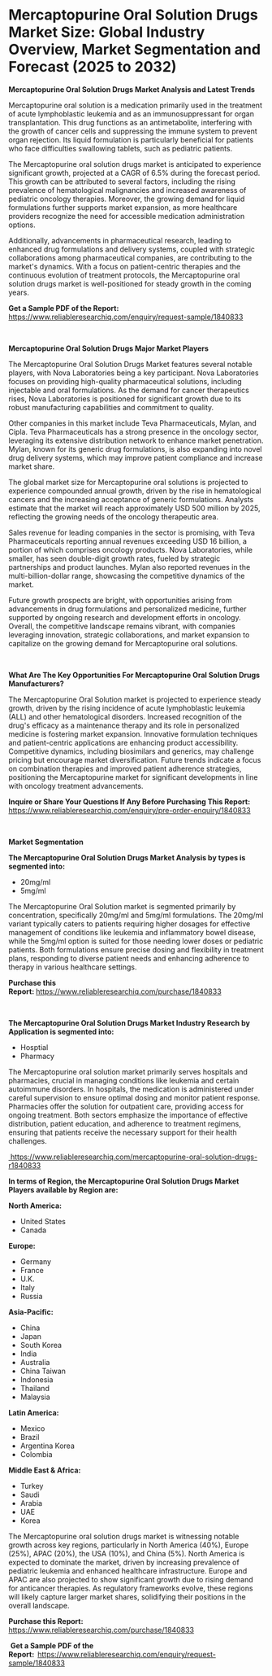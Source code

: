 <p><h1>Mercaptopurine Oral Solution Drugs Market Size: Global Industry Overview, Market Segmentation and Forecast (2025 to 2032)</h1></p><p><strong>Mercaptopurine Oral Solution Drugs Market Analysis and Latest Trends</strong></p>
<p><p>Mercaptopurine oral solution is a medication primarily used in the treatment of acute lymphoblastic leukemia and as an immunosuppressant for organ transplantation. This drug functions as an antimetabolite, interfering with the growth of cancer cells and suppressing the immune system to prevent organ rejection. Its liquid formulation is particularly beneficial for patients who face difficulties swallowing tablets, such as pediatric patients.</p><p>The Mercaptopurine oral solution drugs market is anticipated to experience significant growth, projected at a CAGR of 6.5% during the forecast period. This growth can be attributed to several factors, including the rising prevalence of hematological malignancies and increased awareness of pediatric oncology therapies. Moreover, the growing demand for liquid formulations further supports market expansion, as more healthcare providers recognize the need for accessible medication administration options. </p><p>Additionally, advancements in pharmaceutical research, leading to enhanced drug formulations and delivery systems, coupled with strategic collaborations among pharmaceutical companies, are contributing to the market's dynamics. With a focus on patient-centric therapies and the continuous evolution of treatment protocols, the Mercaptopurine oral solution drugs market is well-positioned for steady growth in the coming years.</p></p>
<p><strong>Get a Sample PDF of the Report:&nbsp;</strong> <a href="https://www.reliableresearchiq.com/enquiry/request-sample/1840833?utm_campaign=973&utm_medium=2&utm_source=Github&utm_content=ia&utm_term=19042025&utm_id=mercaptopurine-oral-solution-drugs">https://www.reliableresearchiq.com/enquiry/request-sample/1840833</a></p>
<p>&nbsp;</p>
<p><strong>Mercaptopurine Oral Solution Drugs Major Market Players</strong></p>
<p><p>The Mercaptopurine Oral Solution Drugs Market features several notable players, with Nova Laboratories being a key participant. Nova Laboratories focuses on providing high-quality pharmaceutical solutions, including injectable and oral formulations. As the demand for cancer therapeutics rises, Nova Laboratories is positioned for significant growth due to its robust manufacturing capabilities and commitment to quality.</p><p>Other companies in this market include Teva Pharmaceuticals, Mylan, and Cipla. Teva Pharmaceuticals has a strong presence in the oncology sector, leveraging its extensive distribution network to enhance market penetration. Mylan, known for its generic drug formulations, is also expanding into novel drug delivery systems, which may improve patient compliance and increase market share.</p><p>The global market size for Mercaptopurine oral solutions is projected to experience compounded annual growth, driven by the rise in hematological cancers and the increasing acceptance of generic formulations. Analysts estimate that the market will reach approximately USD 500 million by 2025, reflecting the growing needs of the oncology therapeutic area.</p><p>Sales revenue for leading companies in the sector is promising, with Teva Pharmaceuticals reporting annual revenues exceeding USD 16 billion, a portion of which comprises oncology products. Nova Laboratories, while smaller, has seen double-digit growth rates, fueled by strategic partnerships and product launches. Mylan also reported revenues in the multi-billion-dollar range, showcasing the competitive dynamics of the market.</p><p>Future growth prospects are bright, with opportunities arising from advancements in drug formulations and personalized medicine, further supported by ongoing research and development efforts in oncology. Overall, the competitive landscape remains vibrant, with companies leveraging innovation, strategic collaborations, and market expansion to capitalize on the growing demand for Mercaptopurine oral solutions.</p></p>
<p>&nbsp;</p>
<p><strong>What Are The Key Opportunities For Mercaptopurine Oral Solution Drugs Manufacturers?</strong></p>
<p><p>The Mercaptopurine Oral Solution market is projected to experience steady growth, driven by the rising incidence of acute lymphoblastic leukemia (ALL) and other hematological disorders. Increased recognition of the drug's efficacy as a maintenance therapy and its role in personalized medicine is fostering market expansion. Innovative formulation techniques and patient-centric applications are enhancing product accessibility. Competitive dynamics, including biosimilars and generics, may challenge pricing but encourage market diversification. Future trends indicate a focus on combination therapies and improved patient adherence strategies, positioning the Mercaptopurine market for significant developments in line with oncology treatment advancements.</p></p>
<p><strong>Inquire or Share Your Questions If Any Before Purchasing This Report:</strong> <a href="https://www.reliableresearchiq.com/enquiry/pre-order-enquiry/1840833?utm_campaign=973&utm_medium=2&utm_source=Github&utm_content=ia&utm_term=19042025&utm_id=mercaptopurine-oral-solution-drugs">https://www.reliableresearchiq.com/enquiry/pre-order-enquiry/1840833</a></p>
<p>&nbsp;</p>
<p><strong>Market Segmentation</strong></p>
<p><strong>The Mercaptopurine Oral Solution Drugs Market Analysis by types is segmented into:</strong></p>
<p><ul><li>20mg/ml</li><li>5mg/ml</li></ul></p>
<p><p>The Mercaptopurine Oral Solution market is segmented primarily by concentration, specifically 20mg/ml and 5mg/ml formulations. The 20mg/ml variant typically caters to patients requiring higher dosages for effective management of conditions like leukemia and inflammatory bowel disease, while the 5mg/ml option is suited for those needing lower doses or pediatric patients. Both formulations ensure precise dosing and flexibility in treatment plans, responding to diverse patient needs and enhancing adherence to therapy in various healthcare settings.</p></p>
<p><strong>Purchase this Report:&nbsp;</strong><a href="https://www.reliableresearchiq.com/purchase/1840833?utm_campaign=973&utm_medium=2&utm_source=Github&utm_content=ia&utm_term=19042025&utm_id=mercaptopurine-oral-solution-drugs">https://www.reliableresearchiq.com/purchase/1840833</a></p>
<p>&nbsp;</p>
<p><strong>The Mercaptopurine Oral Solution Drugs Market Industry Research by Application is segmented into:</strong></p>
<p><ul><li>Hosptial</li><li>Pharmacy</li></ul></p>
<p><p>The Mercaptopurine oral solution market primarily serves hospitals and pharmacies, crucial in managing conditions like leukemia and certain autoimmune disorders. In hospitals, the medication is administered under careful supervision to ensure optimal dosing and monitor patient response. Pharmacies offer the solution for outpatient care, providing access for ongoing treatment. Both sectors emphasize the importance of effective distribution, patient education, and adherence to treatment regimens, ensuring that patients receive the necessary support for their health challenges.</p></p>
<p><a href="https://www.reliableresearchiq.com/mercaptopurine-oral-solution-drugs-r1840833?utm_campaign=973&utm_medium=2&utm_source=Github&utm_content=ia&utm_term=19042025&utm_id=mercaptopurine-oral-solution-drugs">&nbsp;https://www.reliableresearchiq.com/mercaptopurine-oral-solution-drugs-r1840833</a></p>
<p><strong>In terms of Region, the Mercaptopurine Oral Solution Drugs Market Players available by Region are:</strong></p>
<p>
    <p> <strong> North America: </strong>
        <ul>
            <li>United States</li>
            <li>Canada</li>
        </ul>
        </p> 
    <p> <strong> Europe: </strong>
        <ul>
            <li>Germany</li>
            <li>France</li>
            <li>U.K.</li>
            <li>Italy</li>
            <li>Russia</li>
        </ul>
        </p> 
    <p> <strong> Asia-Pacific: </strong>
        <ul>
            <li>China</li>
            <li>Japan</li>
            <li>South Korea</li>
            <li>India</li>
            <li>Australia</li>
            <li>China Taiwan</li>
            <li>Indonesia</li>
            <li>Thailand</li>
            <li>Malaysia</li>
        </ul>
        </p> 
    <p> <strong> Latin America: </strong>
        <ul>
            <li>Mexico</li>
            <li>Brazil</li>
            <li>Argentina Korea</li>
            <li>Colombia</li>
        </ul>
        </p> 
    <p> <strong> Middle East & Africa: </strong>
        <ul>
            <li>Turkey</li>
            <li>Saudi</li>
            <li>Arabia</li>
            <li>UAE</li>
            <li>Korea</li>
        </ul>
    </p>
    </p>
<p><p>The Mercaptopurine oral solution drugs market is witnessing notable growth across key regions, particularly in North America (40%), Europe (25%), APAC (20%), the USA (10%), and China (5%). North America is expected to dominate the market, driven by increasing prevalence of pediatric leukemia and enhanced healthcare infrastructure. Europe and APAC are also projected to show significant growth due to rising demand for anticancer therapies. As regulatory frameworks evolve, these regions will likely capture larger market shares, solidifying their positions in the overall landscape.</p></p>
<p><strong>Purchase this Report: </strong><a href="https://www.reliableresearchiq.com/purchase/1840833?utm_campaign=973&utm_medium=2&utm_source=Github&utm_content=ia&utm_term=19042025&utm_id=mercaptopurine-oral-solution-drugs">https://www.reliableresearchiq.com/purchase/1840833</a></p>
<p>&nbsp;<strong>Get a Sample PDF of the Report:&nbsp;&nbsp;</strong><a href="https://www.reliableresearchiq.com/enquiry/request-sample/1840833?utm_campaign=973&utm_medium=2&utm_source=Github&utm_content=ia&utm_term=19042025&utm_id=mercaptopurine-oral-solution-drugs">https://www.reliableresearchiq.com/enquiry/request-sample/1840833</a></p>
<p><strong></strong></p>
<p><p></p><p></p><p></p></p>